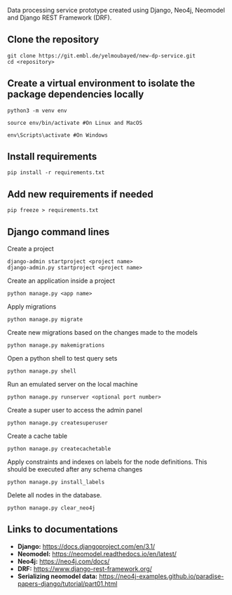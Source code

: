 Data processing service prototype created using Django, Neo4j, Neomodel and Django REST Framework (DRF).

## Clone the repository
~~~
git clone https://git.embl.de/yelmoubayed/new-dp-service.git    
cd <repository>
~~~

## Create a virtual environment to isolate the package dependencies locally
~~~
python3 -m venv env 
~~~
~~~
source env/bin/activate #On Linux and MacOS  
~~~
~~~
env\Scripts\activate #On Windows    
~~~

## Install requirements
~~~
pip install -r requirements.txt
~~~

## Add new requirements if needed 
~~~
pip freeze > requirements.txt
~~~

## Django command lines

Create a project
~~~
django-admin startproject <project name>
django-admin.py startproject <project name>
~~~

Create an application inside a project
~~~
python manage.py <app name>
~~~

Apply migrations
~~~
python manage.py migrate
~~~

Create new migrations based on the changes made to the models
~~~
python manage.py makemigrations
~~~

Open a python shell to test query sets
~~~
python manage.py shell
~~~

Run an emulated server on the local machine
~~~
python manage.py runserver <optional port number>
~~~

Create a super user to access the admin panel
~~~
python manage.py createsuperuser
~~~

Create a cache table 
~~~
python manage.py createcachetable
~~~

Apply constraints and indexes on labels for the node definitions. This should be executed after any schema changes
~~~
python manage.py install_labels 
~~~

Delete all nodes in the database.
~~~
python manage.py clear_neo4j
~~~

## Links to documentations

* **Django:** <https://docs.djangoproject.com/en/3.1/>
* **Neomodel:** <https://neomodel.readthedocs.io/en/latest/>
* **Neo4j:** <https://neo4j.com/docs/>
* **DRF:** <https://www.django-rest-framework.org/>
* **Serializing neomodel data:** <https://neo4j-examples.github.io/paradise-papers-django/tutorial/part01.html>